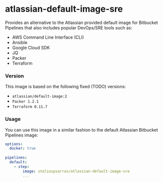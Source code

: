 # atlassian-default-image-sre

Provides an alternative to the Atlassian provided default image for Bitbucket Pipelines that also includes popular DevOps/SRE tools such as: 

* AWS Command Line Interface (CLI)
* Ansible
* Google Cloud SDK
* JQ
* Packer
* Terraform

### Version

This image is based on the following fixed (TODO) versions:

* `atlassian/default-image:2`
* `Packer 1.2.1`
* `Terraform 0.11.7`


### Usage

You can use this image in a similar fashion to the default Atlassian Bitbucket Pipelines image:

```yaml
options:
  docker: true
  
pipelines:
  default:
    - step:
        image: steliospsarras/atlassian-default-image-sre
        ...
```

